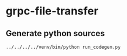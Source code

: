 # grpc-file-transfer

## Generate python sources
```bash
../../../../venv/bin/python run_codegen.py
```